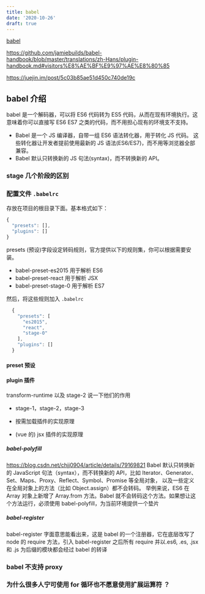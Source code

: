 ```yaml
---
title: babel
date: '2020-10-26'
draft: true
---
```


[babel](https://www.vanadis.cn/2017/03/18/babel-stage-x/)

https://github.com/jamiebuilds/babel-handbook/blob/master/translations/zh-Hans/plugin-handbook.md#visitors%E8%AE%BF%E9%97%AE%E8%80%85

https://juejin.im/post/5c03b85ae51d450c740de19c

## babel 介绍

babel 是一个解码器，可以将 ES6 代码转为 ES5 代码，从而在现有环境执行。这意味着你可以直接写 ES6 ES7 之类的代码，而不用担心现有的环境支不支持。

- Babel 是一个 JS 编译器，自带一组 ES6 语法转化器，用于转化 JS 代码。
  这些转化器让开发者提前使用最新的 JS 语法(ES6/ES7)，而不用等浏览器全部兼容。
- Babel 默认只转换新的 JS 句法(syntax)，而不转换新的 API。

### stage 几个阶段的区别

### 配置文件 `.babelrc`

存放在项目的根目录下面。基本格式如下：

```js
{
  "presets": [],
  "plugins": []
}
```

presets (预设)字段设定转码规则，官方提供以下的规则集，你可以根据需要安装。

- babel-preset-es2015 用于解析 ES6
- babel-preset-react 用于解析 JSX
- babel-preset-stage-0 用于解析 ES7

然后，将这些规则加入 `.babelrc`

```js
  {
    "presets": [
      "es2015",
      "react",
      "stage-0"
    ],
    "plugins": []
  }
```

#### preset 预设

#### plugin 插件

transform-runtime 以及 stage-2 说一下他们的作用

- stage-1，stage-2，stage-3

- 按需加载插件的实现原理
- (vue 的) jsx 插件的实现原理

##### babel-polyfill

https://blog.csdn.net/chjj0904/article/details/79169821
Babel 默认只转换新的 JavaScript 句法（syntax），而不转换新的 API，比如 Iterator、Generator、Set、Maps、Proxy、Reflect、Symbol、Promise 等全局对象，
以及一些定义在全局对象上的方法（比如 Object.assign）都不会转码。
举例来说，ES6 在 Array 对象上新增了 Array.from 方法。Babel 就不会转码这个方法。如果想让这个方法运行，必须使用 babel-polyfill，为当前环境提供一个垫片

##### babel-register

babel-register 字面意思能看出来，这是 babel 的一个注册器，它在底层改写了 node 的 require 方法，引入 babel-register 之后所有 require 并以.es6, .es, .jsx 和 .js 为后缀的模块都会经过 babel 的转译

### babel 不支持 proxy

### 为什么很多人宁可使用 for 循环也不愿意使用扩展运算符 ？
